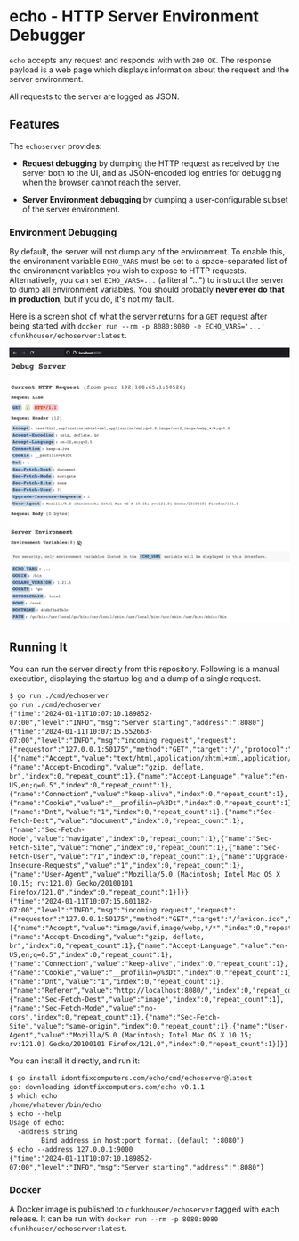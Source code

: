 # echo - HTTP Server Environment Debugger

`echo` accepts any request and responds with with `200 OK`. The response payload
is a web page which displays information about the request and the server
environment.

All requests to the server are logged as JSON.

## Features

The `echoserver` provides:

- __Request debugging__ by dumping the HTTP request as received by the server both
  to the UI, and as JSON-encoded log entries for debugging when the browser
  cannot reach the server.

- __Server Environment debugging__ by dumping a user-configurable subset of the
  server environment.

### Environment Debugging

By default, the server will not dump any of the environment. To enable this, the
environment variable `ECHO_VARS` must be set to a space-separated list of the
environment variables you wish to expose to HTTP requests. Alternatively, you
can set `ECHO_VARS=...` (a literal "...") to instruct the server to dump all
environment variables. You should probably __never ever do that in production__,
but if you do, it's not my fault.

Here is a screen shot of what the server returns for a `GET` request after being
started with `docker run --rm -p 8080:8080 -e ECHO_VARS='...'
cfunkhouser/echoserver:latest`.

![A screenshot of the rendered request dump](./img/screenshot.png)

## Running It

You can run the server directly from this repository. Following is a manual
execution, displaying the startup log and a dump of a single request.

```console
$ go run ./cmd/echoserver
go run ./cmd/echoserver
{"time":"2024-01-11T10:07:10.189852-07:00","level":"INFO","msg":"Server starting","address":":8080"}
{"time":"2024-01-11T10:07:15.552663-07:00","level":"INFO","msg":"incoming request","request":{"requestor":"127.0.0.1:50175","method":"GET","target":"/","protocol":"HTTP/1.1","headers":[{"name":"Accept","value":"text/html,application/xhtml+xml,application/xml;q=0.9,image/avif,image/webp,*/*;q=0.8","index":0,"repeat_count":1},{"name":"Accept-Encoding","value":"gzip, deflate, br","index":0,"repeat_count":1},{"name":"Accept-Language","value":"en-US,en;q=0.5","index":0,"repeat_count":1},{"name":"Connection","value":"keep-alive","index":0,"repeat_count":1},{"name":"Cookie","value":"__profilin=p%3Dt","index":0,"repeat_count":1},{"name":"Dnt","value":"1","index":0,"repeat_count":1},{"name":"Sec-Fetch-Dest","value":"document","index":0,"repeat_count":1},{"name":"Sec-Fetch-Mode","value":"navigate","index":0,"repeat_count":1},{"name":"Sec-Fetch-Site","value":"none","index":0,"repeat_count":1},{"name":"Sec-Fetch-User","value":"?1","index":0,"repeat_count":1},{"name":"Upgrade-Insecure-Requests","value":"1","index":0,"repeat_count":1},{"name":"User-Agent","value":"Mozilla/5.0 (Macintosh; Intel Mac OS X 10.15; rv:121.0) Gecko/20100101 Firefox/121.0","index":0,"repeat_count":1}]}}
{"time":"2024-01-11T10:07:15.601182-07:00","level":"INFO","msg":"incoming request","request":{"requestor":"127.0.0.1:50175","method":"GET","target":"/favicon.ico","protocol":"HTTP/1.1","headers":[{"name":"Accept","value":"image/avif,image/webp,*/*","index":0,"repeat_count":1},{"name":"Accept-Encoding","value":"gzip, deflate, br","index":0,"repeat_count":1},{"name":"Accept-Language","value":"en-US,en;q=0.5","index":0,"repeat_count":1},{"name":"Connection","value":"keep-alive","index":0,"repeat_count":1},{"name":"Cookie","value":"__profilin=p%3Dt","index":0,"repeat_count":1},{"name":"Dnt","value":"1","index":0,"repeat_count":1},{"name":"Referer","value":"http://localhost:8080/","index":0,"repeat_count":1},{"name":"Sec-Fetch-Dest","value":"image","index":0,"repeat_count":1},{"name":"Sec-Fetch-Mode","value":"no-cors","index":0,"repeat_count":1},{"name":"Sec-Fetch-Site","value":"same-origin","index":0,"repeat_count":1},{"name":"User-Agent","value":"Mozilla/5.0 (Macintosh; Intel Mac OS X 10.15; rv:121.0) Gecko/20100101 Firefox/121.0","index":0,"repeat_count":1}]}}
```

You can install it directly, and run it:

```console
$ go install idontfixcomputers.com/echo/cmd/echoserver@latest
go: downloading idontfixcomputers.com/echo v0.1.1
$ which echo
/home/whatever/bin/echo
$ echo --help
Usage of echo:
  -address string
        Bind address in host:port format. (default ":8080")
$ echo --address 127.0.0.1:9000
{"time":"2024-01-11T10:07:10.189852-07:00","level":"INFO","msg":"Server starting","address":":8080"}
```

### Docker

A Docker image is published to `cfunkhouser/echoserver` tagged with each
release. It can be run with `docker run --rm -p 8080:8080
cfunkhouser/echoserver:latest`.
